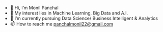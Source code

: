 - 👋 Hi, I’m Monil Panchal
- 👀 My interest lies in Machine Learning, Big Data and A.I.
- 🌱 I’m currently pursuing Data Science/ Business Intelligent & Analytics
- 📫 How to reach me panchalmonil22@gmail.com


<!---
monill1/monill1 is a ✨ special ✨ repository because its `README.md` (this file) appears on your GitHub profile.
You can click the Preview link to take a look at your changes.
--->
